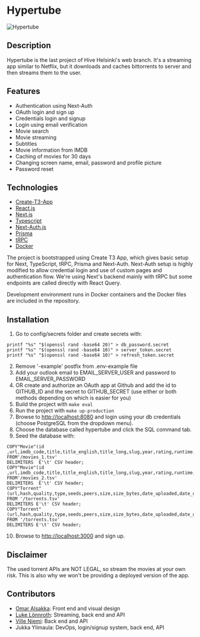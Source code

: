 # Hypertube 
![Hypertube](https://img.shields.io/github/languages/top/Jukkay/hypertube)

## Description

Hypertube is the last project of Hive Helsinki's web branch. It's a streaming app similar to Netflix, but it downloads and caches bittorrents to server and then streams them to the user.

## Features

* Authentication using Next-Auth
* OAuth login and sign up
* Credentials login and signup
* Login using email verification
* Movie search
* Movie streaming
* Subtitles
* Movie information from IMDB
* Caching of movies for 30 days
* Changing screen name, email, password and profile picture
* Password reset

## Technologies

* [Create-T3-App](https://beta.create.t3.gg)
* [React.js](https://reactjs.org/)
* [Next.js](https://nextjs.org/)
* [Typescript](https://www.typescriptlang.org/)
* [Next-Auth.js](https://next-auth.js.org)
* [Prisma](https://prisma.io)
* [tRPC](https://trpc.io)
* [Docker](https://docker.com)

The project is bootstrapped using Create T3 App, which gives basic setup for Next, TypeScript, tRPC, Prisma and Next-Auth. Next-Auth setup is highly modified to allow credential login and use of custom pages and authentication flow. We're using Next's backend mainly with tRPC but some endpoints are called directly with React Query.

Development environment runs in Docker containers and the Docker files are included in the repository.

## Installation

1. Go to config/secrets folder and create secrets with:
```
printf "%s" "$(openssl rand -base64 20)" > db_password.secret
printf "%s" "$(openssl rand -base64 10)" > server_token.secret
printf "%s" "$(openssl rand -base64 10)" > refresh_token.secret
```
2. Remove '-example' postfix from .env-example file
3. Add your outlook email to EMAIL_SERVER_USER and password to EMAIL_SERVER_PASSWORD
4. OR create and authorize an OAuth app at Github and add the id to GITHUB_ID and the secret to GITHUB_SECRET (use either or both methods depending on which is easier for you)
5. Build the project with ```make eval```
6. Run the project with ```make up-production```
7. Browse to [http://localhost:8080](http://localhost:8080) and login using your db credentials (choose PostgreSQL from the dropdown menu).
8. Choose the database called hypertube and click the SQL command tab.
9. Seed the database with:
```
COPY"Movie"(id ,url,imdb_code,title,title_english,title_long,slug,year,rating,runtime,genres,summary,description_full,synopsis,yt_trailer_code,language,mpa_rating,background_image,background_image_original,small_cover_image,medium_cover_image,large_cover_image,state,date_uploaded,date_uploaded_unix)
FROM'/movies_1.tsv'
DELIMITERS  E'\t' CSV header;
COPY"Movie"(id ,url,imdb_code,title,title_english,title_long,slug,year,rating,runtime,genres,summary,description_full,synopsis,yt_trailer_code,language,mpa_rating,background_image,background_image_original,small_cover_image,medium_cover_image,large_cover_image,state,date_uploaded,date_uploaded_unix)
FROM'/movies_2.tsv'
DELIMITERS  E'\t' CSV header;
COPY"Torrent"(url,hash,quality,type,seeds,peers,size,size_bytes,date_uploaded,date_uploaded_unix,"movieId")
FROM '/torrents.tsv'
DELIMITERS E'\t' CSV header;
COPY"Torrent"(url,hash,quality,type,seeds,peers,size,size_bytes,date_uploaded,date_uploaded_unix,"movieId")
FROM '/torrents.tsv'
DELIMITERS E'\t' CSV header;
```
10. Browse to [http://localhost:3000](http://localhost:3000) and sign up.

## Disclaimer

The used torrent APIs are NOT LEGAL, so stream the movies at your own risk. This is also why we won't be providing a deployed version of the app.

## Contributors

* [Omar Alsakka](https://github.com/omaralsakka): Front end and visual design
* [Luke Lönnroth](https://github.com/Microsmosis): Streaming, back end and API
* [Ville Niemi](https://github.com/vilniemi): Back end and API
* Jukka Ylimaula: DevOps, login/signup system, back end, API
